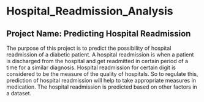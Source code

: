 # Hospital_Readmission_Analysis

## Project Name: Predicting Hospital Readmission
The purpose of this project is to predict the possibility of hospital readmission of a diabetic patient. A hospital readmission is when a patient is discharged from the hospital and get readmitted in certain period of a time for a similar diagnosis. Hospital readmission for certain digit is considered to be the measure of the quality of hospitals. So to regulate this, prediction of hospital readmission will help to take appropriate measures in medication. The hospital readmission is predicted based on other factors in a dataset.
